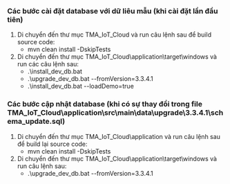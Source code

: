 ### Các bước cài đặt database với dữ liêu mẫu (khi cài đặt lần đầu tiên)
1. Di chuyển đến thư mục TMA_IoT_Cloud và run câu lệnh sau để build source code: 
    - mvn clean install -DskipTests
2. Di chuyển đến thư mục TMA_IoT_Cloud\application\target\windows và run các câu lệnh sau: 
    - .\install_dev_db.bat
    - .\upgrade_dev_db.bat --fromVersion=3.3.4.1
    - .\install_dev_db.bat --loadDemo=true

### Các bước cập nhật database (khi có sự thay đổi trong file TMA_IoT_Cloud\application\src\main\data\upgrade\3.3.4.1\schema_update.sql)
1. Di chuyển đến thư mục TMA_IoT_Cloud\application và run câu lệnh sau để build lại source code:
   - mvn clean install -DskipTests
2. Di chuyển đến thư mục TMA_IoT_Cloud\application\target\windows và run câu lệnh sau:
   - .\upgrade_dev_db.bat --fromVersion=3.3.4.1
